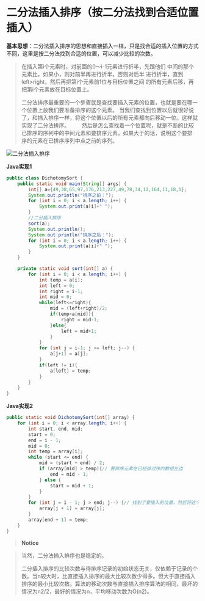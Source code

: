 # 二分法插入排序（按二分法找到合适位置插入）

**基本思想**：二分法插入排序的思想和直接插入一样，只是找合适的插入位置的方式不同，这里是按二分法找到合适的位置，可以减少比较的次数。

> 
> 在插入第i个元素时，对前面的0～i-1元素进行折半，先跟他们 
中间的那个元素比，如果小，则对前半再进行折半，否则对后半 
进行折半，直到left>right，然后再把第i个元素前1位与目标位置之间 
的所有元素后移，再把第i个元素放在目标位置上。
> 
> 二分法排序最重要的一个步骤就是查找要插入元素的位置，也就是要在哪一个位置上放我们要准备排序的这个元素。
当我们查找到位置以后就很好说了，和插入排序一样，将这个位置以后的所有元素都向后移动一位。这样就实现了二分法排序。
　　然后是怎么查找着一个位置呢，就是不断的比较已排序的序列中的中间元素和要排序元素，如果大于的话，说明这个要排
序的元素在已排序序列中点之前的序列。

![二分法插入排序](https://i.imgur.com/0FPAUAM.jpg)

**Java实现1**

```java
public class DichotomySort {
    public static void main(String[] args) {
        int[] a={49,38,65,97,176,213,227,49,78,34,12,164,11,18,1};
        System.out.println("排序之前：");
        for (int i = 0; i < a.length; i++) {
            System.out.print(a[i]+" ");
        }
        //二分插入排序
        sort(a);
        System.out.println();
        System.out.println("排序之后：");
        for (int i = 0; i < a.length; i++) {
            System.out.print(a[i]+" ");
        }
    }

    private static void sort(int[] a) {
        for (int i = 0; i < a.length; i++) {
            int temp = a[i];
            int left = 0;
            int right = i-1;
            int mid = 0;
            while(left<=right){
                mid = (left+right)/2;
                if(temp<a[mid]){
                    right = mid-1;
                }else{
                    left = mid+1;
                }
            }
            for (int j = i-1; j >= left; j--) {
                a[j+1] = a[j];
            }
            if(left != i){
                a[left] = temp;
            }
        }
    }
}
```

**Java实现2**

```java
public static void DichotomySort(int[] array) {
	for (int i = 0; i < array.length; i++) {
		int start, end, mid;
		start = 0;
		end = i - 1;
		mid = 0;
		int temp = array[i];
		while (start <= end) {
			mid = (start + end) / 2;
			if (array[mid] > temp){// 要排序元素在已经排过序的数组左边
				end = mid - 1;
			} else {
				start = mid + 1;
			}
		}
		for (int j = i - 1; j > end; j--) {// 找到了要插入的位置，然后将这个位置以后的所有元素向后移动
			array[j + 1] = array[j];
		}
		array[end + 1] = temp;
	}
}
```

> **Notice**

> 当然，二分法插入排序也是稳定的。
> 
> 二分插入排序的比较次数与待排序记录的初始状态无关，仅依赖于记录的个数。当n较大时，比直接插入排序的最大比较次数少得多。但大于直接插入排序的最小比较次数。算法的移动次数与直接插入排序算法的相同，最坏的情况为n2/2，最好的情况为n，平均移动次数为O(n2)。

